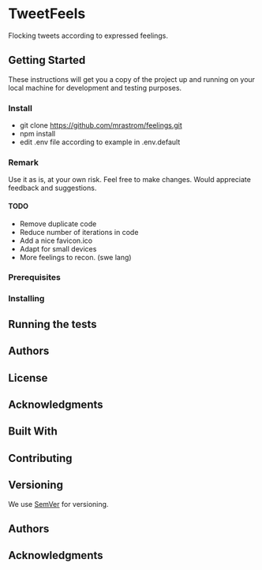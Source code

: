 # TweetFeels
Flocking tweets according to expressed feelings.

## Getting Started
These instructions will get you a copy of the project up and running on your local machine for development and testing purposes.
### Install
- git clone https://github.com/mrastrom/feelings.git 
- npm install
- edit .env file according to example in .env.default 

### Remark
Use it as is, at your own risk. Feel free to make changes.
Would appreciate feedback and suggestions.

#### TODO
- Remove duplicate code
- Reduce number of iterations in code
- Add a nice favicon.ico
- Adapt for small devices
- More feelings to recon. (swe lang)

### Prerequisites


### Installing

## Running the tests

## Authors

## License


## Acknowledgments


## Built With


## Contributing

## Versioning

We use [SemVer](http://semver.org/) for versioning.

## Authors

## Acknowledgments

